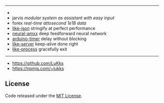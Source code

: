 ---

- 
- jarvis _modular system as assistant with easy input_
- forex _real-time attosecond 1e18 data_
- [like-json](https://github.com/LuKks/like-json) stringify at perfect performance
- [neural-amxx](https://github.com/LuKks/neural-amxx) deep feedforward neural network
- [arduino-timer](https://github.com/LuKks/arduino-timer) delay without blocking
- [like-server](https://github.com/LuKks/like-server) keep-alive done right
- [like-process](https://github.com/LuKks/like-process) gracefully exit

***

- https://github.com/LuKks
- https://npmjs.com/~lukks

## License
Code released under the [MIT License](https://github.com/LuKks/page/blob/master/LICENSE).
